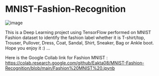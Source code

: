 # MNIST-Fashion-Recognition

![image](https://github.com/Eakta08/MNIST-Fashion-Recognition/assets/131867852/2e33f4e5-fb79-4148-93d0-07096bfacf69)

This is a Deep Learning project using TensorFlow performed on MNIST Fashion dataset to identify the fashion label whether it is T-shirt/top, Trouser, Pullover, Dress, Coat, Sandal, Shirt, Sneaker, Bag or Ankle boot. Hope you enjoy it :) ...

Here is the Google Collab link for Fashion MNIST : https://colab.research.google.com/github/Eakta08/MNIST-Fashion-Recognition/blob/main/Fashion%20MNIST%20.ipynb
